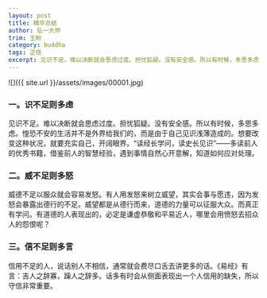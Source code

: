 ```yaml
---
layout: post
title: 精华总结
author: 弘一大师
trim: 王盼
category: buddha
tags: 正信
excerpt: 见识不足。难以决断就会思虑过度。担忧狐疑。没有安全感。所以有时候，多思多虑。惶恐不安的生活并不是外界给我们的，而是由于自己见识浅薄造成的。想要改变这种状况，就要充实自己，开阔眼界。“读经长学问，读史长见识”——多读前人的优秀书籍，借鉴前人的智慧经验，遇到事情自然心开意解，知道如何应对处理。
---
```


![]({{ site.url }}/assets/images/00001.jpg)

### 一。识不足则多虑 ###

见识不足。难以决断就会思虑过度。担忧狐疑。没有安全感。所以有时候，多思多虑。惶恐不安的生活并不是外界给我们的，而是由于自己见识浅薄造成的。想要改变这种状况，就要充实自己，开阔眼界。“读经长学问，读史长见识”——多读前人的优秀书籍，借鉴前人的智慧经验，遇到事情自然心开意解，知道如何应对处理。

### 二。威不足则多怒 ###

威德不足以服众就会容易发怒。有人用发怒来树立威望，其实会事与愿违，因为发怒会暴露出德行的不足。威望都是从德行而来，道德的力量可以征服大众。而真正有学问。有道德的人表现出的，必定是谦虚恭敬和平易近人，哪里会用愤怒去招众人的怨恨呢？

### 三。信不足则多言 ###

信用不足的人，说话别人不相信，通常就会费尽口舌去讲更多的话。《易经》有言：吉人之辞寡，躁人之辞多。话多有时会从侧面表现出一个人信用的缺失，所以守信非常重要。
